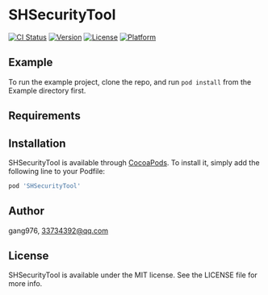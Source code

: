 # SHSecurityTool

[![CI Status](https://img.shields.io/travis/gang976/SHSecurityTool.svg?style=flat)](https://travis-ci.org/gang976/SHSecurityTool)
[![Version](https://img.shields.io/cocoapods/v/SHSecurityTool.svg?style=flat)](https://cocoapods.org/pods/SHSecurityTool)
[![License](https://img.shields.io/cocoapods/l/SHSecurityTool.svg?style=flat)](https://cocoapods.org/pods/SHSecurityTool)
[![Platform](https://img.shields.io/cocoapods/p/SHSecurityTool.svg?style=flat)](https://cocoapods.org/pods/SHSecurityTool)

## Example

To run the example project, clone the repo, and run `pod install` from the Example directory first.

## Requirements

## Installation

SHSecurityTool is available through [CocoaPods](https://cocoapods.org). To install
it, simply add the following line to your Podfile:

```ruby
pod 'SHSecurityTool'
```

## Author

gang976, 33734392@qq.com

## License

SHSecurityTool is available under the MIT license. See the LICENSE file for more info.
